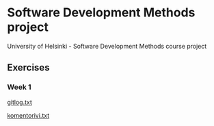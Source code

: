 # Software Development Methods project
University of Helsinki - Software Development Methods course project

## Exercises

### Week 1

[gitlog.txt](https://github.com/tugee/softdev-project/blob/main/laskarit/viikko1/gitlog.txt)

[komentorivi.txt](https://github.com/tugee/softdev-project/blob/main/laskarit/viikko1/komentorivi.txt)
